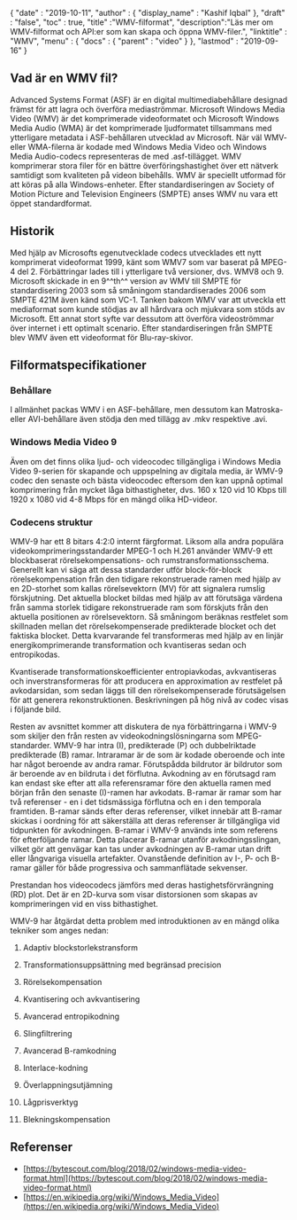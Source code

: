 {
  "date" : "2019-10-11",
  "author" : {
    "display_name" : "Kashif Iqbal"
},
  "draft" : "false",
  "toc" : true,
  "title" :"WMV-filformat",
  "description":"Läs mer om WMV-filformat och API:er som kan skapa och öppna WMV-filer.",
  "linktitle" : "WMV",
  "menu" : {
    "docs" : {
      "parent" : "video"
}
},
  "lastmod" : "2019-09-16"
}

## Vad är en WMV fil?

Advanced Systems Format (ASF) är en digital multimediabehållare designad främst för att lagra och överföra mediaströmmar. Microsoft Windows Media Video (WMV) är det komprimerade videoformatet och Microsoft Windows Media Audio (WMA) är det komprimerade ljudformatet tillsammans med ytterligare metadata i ASF-behållaren utvecklad av Microsoft. När väl WMV- eller WMA-filerna är kodade med Windows Media Video och Windows Media Audio-codecs representeras de med .asf-tillägget. WMV komprimerar stora filer för en bättre överföringshastighet över ett nätverk samtidigt som kvaliteten på videon bibehålls. WMV är speciellt utformad för att köras på alla Windows-enheter. Efter standardiseringen av Society of Motion Picture and Television Engineers (SMPTE) anses WMV nu vara ett öppet standardformat.

## Historik ##

Med hjälp av Microsofts egenutvecklade codecs utvecklades ett nytt komprimerat videoformat 1999, känt som WMV7 som var baserat på MPEG-4 del 2. Förbättringar lades till i ytterligare två versioner, dvs. WMV8 och 9. Microsoft skickade in en 9^^th^^ version av WMV till SMPTE för standardisering 2003 som så småningom standardiserades 2006 som SMPTE 421M även känd som VC-1. Tanken bakom WMV var att utveckla ett mediaformat som kunde stödjas av all hårdvara och mjukvara som stöds av Microsoft. Ett annat stort syfte var dessutom att överföra videoströmmar över internet i ett optimalt scenario. Efter standardiseringen från SMPTE blev WMV även ett videoformat för Blu-ray-skivor.

## Filformatspecifikationer

### Behållare

I allmänhet packas WMV i en ASF-behållare, men dessutom kan Matroska- eller AVI-behållare även stödja den med tillägg av .mkv respektive .avi.

### Windows Media Video 9

Även om det finns olika ljud- och videocodec tillgängliga i Windows Media Video 9-serien för skapande och uppspelning av digitala media, är WMV-9 codec den senaste och bästa videocodec eftersom den kan uppnå optimal komprimering från mycket låga bithastigheter, dvs. 160 x 120 vid 10 Kbps till 1920 x 1080 vid 4-8 Mbps för en mängd olika HD-videor.

### Codecens struktur

WMV-9 har ett 8 bitars 4:2:0 internt färgformat. Liksom alla andra populära videokomprimeringsstandarder MPEG-1 och H.261 använder WMV-9 ett blockbaserat rörelsekompensations- och rumstransformationsschema. Generellt kan vi säga att dessa standarder utför block-för-block rörelsekompensation från den tidigare rekonstruerade ramen med hjälp av en 2D-storhet som kallas rörelsevektorn (MV) för att signalera rumslig förskjutning. Det aktuella blocket bildas med hjälp av att förutsäga värdena från samma storlek tidigare rekonstruerade ram som förskjuts från den aktuella positionen av rörelsevektorn. Så småningom beräknas restfelet som skillnaden mellan det rörelsekompenserade predikterade blocket och det faktiska blocket. Detta kvarvarande fel transformeras med hjälp av en linjär energikomprimerande transformation och kvantiseras sedan och entropikodas.

Kvantiserade transformationskoefficienter entropiavkodas, avkvantiseras och inverstransformeras för att producera en approximation av restfelet på avkodarsidan, som sedan läggs till den rörelsekompenserade förutsägelsen för att generera rekonstruktionen. Beskrivningen på hög nivå av codec visas i följande bild.

Resten av avsnittet kommer att diskutera de nya förbättringarna i WMV-9 som skiljer den från resten av videokodningslösningarna som MPEG-standarder. WMV-9 har intra (I), predikterade (P) och dubbelriktade predikterade (B) ramar. Intraramar är de som är kodade oberoende och inte har något beroende av andra ramar. Förutspådda bildrutor är bildrutor som är beroende av en bildruta i det förflutna. Avkodning av en förutsagd ram kan endast ske efter att alla referensramar före den aktuella ramen med början från den senaste (I)-ramen har avkodats. B-ramar är ramar som har två referenser - en i det tidsmässiga förflutna och en i den temporala framtiden. B-ramar sänds efter deras referenser, vilket innebär att B-ramar skickas i oordning för att säkerställa att deras referenser är tillgängliga vid tidpunkten för avkodningen. B-ramar i WMV-9 används inte som referens för efterföljande ramar. Detta placerar B-ramar utanför avkodningsslingan, vilket gör att genvägar kan tas under avkodningen av B-ramar utan drift eller långvariga visuella artefakter. Ovanstående definition av I-, P- och B-ramar gäller för både progressiva och sammanflätade sekvenser.

Prestandan hos videocodecs jämförs med deras hastighetsförvrängning (RD) plot. Det är en 2D-kurva som visar distorsionen som skapas av komprimeringen vid en viss bithastighet.

WMV-9 har åtgärdat detta problem med introduktionen av en mängd olika tekniker som anges nedan:

1. Adaptiv blockstorlekstransform

2. Transformationsuppsättning med begränsad precision

3. Rörelsekompensation

4. Kvantisering och avkvantisering

5. Avancerad entropikodning

6. Slingfiltrering

7. Avancerad B-ramkodning

8. Interlace-kodning

9. Överlappningsutjämning

10. Lågprisverktyg

11. Blekningskompensation

## Referenser ##

* [https://bytescout.com/blog/2018/02/windows-media-video-format.html](https://bytescout.com/blog/2018/02/windows-media-video-format.html)
* [https://en.wikipedia.org/wiki/Windows_Media_Video](https://en.wikipedia.org/wiki/Windows_Media_Video)



